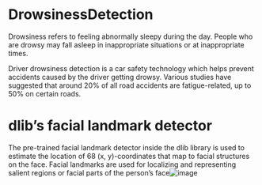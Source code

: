 # DrowsinessDetection

Drowsiness refers to feeling abnormally sleepy during the day. People who are drowsy may fall asleep in inappropriate situations or at inappropriate times.

Driver drowsiness detection is a car safety technology which helps prevent accidents caused by the driver getting drowsy. Various studies have suggested that around 20% of all road accidents are fatigue-related, up to 50% on certain roads.

 # dlib’s facial landmark detector
 
 The pre-trained facial landmark detector inside the dlib library is used to estimate the location of 68 (x, y)-coordinates that map to facial structures on the face.
Facial landmarks are used for localizing and representing salient regions or facial parts of the person’s face![image](https://user-images.githubusercontent.com/89852956/202204064-4d9949be-42ef-470e-8b25-e9958a58c804.png)
